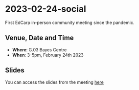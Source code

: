 # 2023-02-24-social
First EdCarp in-person community meeting since the pandemic.

## Venue, Date and Time
* **Where**: G.03 Bayes Centre 
* **When**: 3-5pm, February 24th 2023

## Slides

You can access the slides from the meeting [here]([http://TODO](https://github.com/edcarp/2023-02-24-social/blob/main/slides.pdf))
